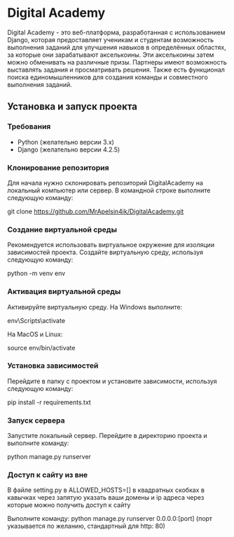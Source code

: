 # Digital Academy

Digital Academy - это веб-платформа, разработанная с использованием Django, которая предоставляет ученикам и студентам возможность выполнения заданий для улучшения навыков в определённых областях, за которые они зарабатывают акселькоины. Эти акселькоины затем можно обменивать на различные призы. Партнеры имеют возможность выставлять задания и просматривать решения. Также есть функционал поиска единомышленников для создания команды и совместного выполнения заданий.

## Установка и запуск проекта

### Требования

- Python (желательно версии 3.x)
- Django (желательно версии 4.2.5)

### Клонирование репозитория

Для начала нужно склонировать репозиторий DigitalAcademy на локальный компьютер или сервер. В командной строке выполните следующую команду:

git clone https://github.com/MrApelsin4ik/DigitalAcademy.git


### Создание виртуальной среды

Рекомендуется использовать виртуальное окружение для изоляции зависимостей проекта. Создайте виртуальную среду, используя следующую команду:

python -m venv env


### Активация виртуальной среды

Активируйте виртуальную среду. На Windows выполните:

env\Scripts\activate


На MacOS и Linux:

source env/bin/activate


### Установка зависимостей

Перейдите в папку с проектом и установите зависимости, используя следующую команду:

pip install -r requirements.txt


### Запуск сервера

Запустите локальный сервер. Перейдите в директорию проекта и выполните команду:

python manage.py runserver 

### Доступ к сайту из вне 
В файле setting.py в ALLOWED_HOSTS=[] в квадратных скобках в кавычках через запятую указать ваши домены и ip адреса через которые можно получить доступ к сайту

Выполните команду: python manage.py runserver 0.0.0.0:[port] (порт указывается по желанию, стандартный для http: 80)

